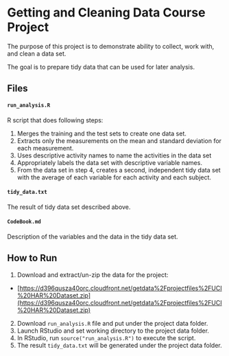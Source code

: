 # Getting and Cleaning Data Course Project

The purpose of this project is to demonstrate ability to collect, work with, and clean a data set.

The goal is to prepare tidy data that can be used for later analysis.

## Files

#### `run_analysis.R`

R script that does following steps:

1. Merges the training and the test sets to create one data set.
2. Extracts only the measurements on the mean and standard deviation for each measurement. 
3. Uses descriptive activity names to name the activities in the data set
4. Appropriately labels the data set with descriptive variable names. 
5. From the data set in step 4, creates a second, independent tidy data set with the average of each variable for each activity and each subject.

#### `tidy_data.txt`

The result of tidy data set described above.

#### `CodeBook.md`

Description of the variables and the data in the tidy data set.

## How to Run

1. Download and extract/un-zip the data for the project:
  * [https://d396qusza40orc.cloudfront.net/getdata%2Fprojectfiles%2FUCI%20HAR%20Dataset.zip](https://d396qusza40orc.cloudfront.net/getdata%2Fprojectfiles%2FUCI%20HAR%20Dataset.zip)
2. Download `run_analysis.R` file and put under the project data folder.
3. Launch RStudio and set working directory to the project data folder.
4. In RStudio, run `source("run_analysis.R")` to execute the script.
5. The result `tidy_data.txt` will be generated under the project data folder.

